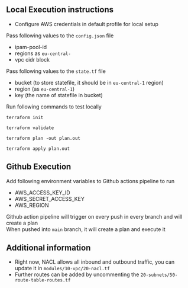 ## Local Execution instructions

* Configure AWS credentials in default profile for local setup

Pass following values to the `config.json` file

* ipam-pool-id
* regions as `eu-central-`
* vpc cidr block

Pass following values to the `state.tf` file

* bucket (to store statefile, it should be in `eu-central-1` region)
* region (as `eu-central-1`)
* key (the name of statefile in bucket)


Run following commands to test locally

```
terraform init

terraform validate

terraform plan -out plan.out

terraform apply plan.out
```

## Github Execution

Add following environment variables to Github actions pipeline to run

* AWS_ACCESS_KEY_ID
* AWS_SECRET_ACCESS_KEY
* AWS_REGION


Github action pipeline will trigger on every push in every branch and will create a plan  
When pushed into `main` branch, it will create a plan and execute it

## Additional information

* Right now, NACL allows all inbound and outbound traffic, you can update it in `modules/10-vpc/20-nacl.tf`
* Further routes can be added by uncommenting the `20-subnets/50-route-table-routes.tf`
